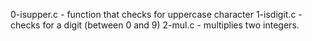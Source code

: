 0-isupper.c - function that checks for uppercase character
1-isdigit.c - checks for a digit (between 0 and 9)
2-mul.c - multiplies two integers.

